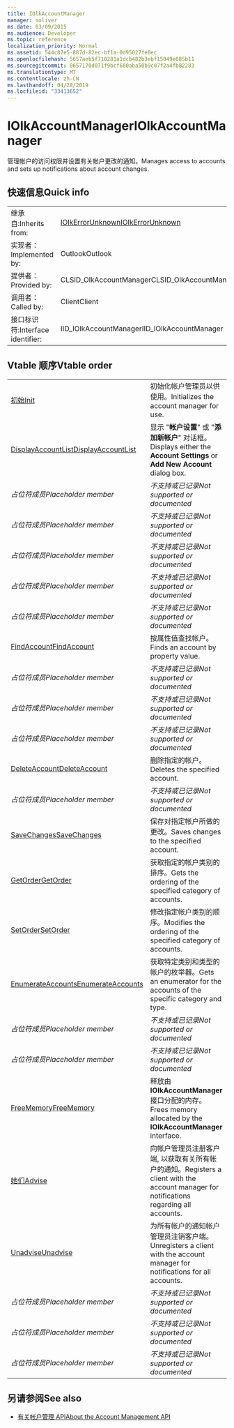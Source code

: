 ```yaml
---
title: IOlkAccountManager
manager: soliver
ms.date: 03/09/2015
ms.audience: Developer
ms.topic: reference
localization_priority: Normal
ms.assetid: 544c87e5-887d-82ec-bf1a-0d95027fe0ec
ms.openlocfilehash: 5657aeb5f710281a1dcb482b3ebf15049e085b11
ms.sourcegitcommit: 8657170d071f9bcf680aba50b9c07f2a4fb82283
ms.translationtype: MT
ms.contentlocale: zh-CN
ms.lasthandoff: 04/28/2019
ms.locfileid: "33413652"
---
```

# <a name="iolkaccountmanager"></a><span data-ttu-id="e74f2-102">IOlkAccountManager</span><span class="sxs-lookup"><span data-stu-id="e74f2-102">IOlkAccountManager</span></span>

<span data-ttu-id="e74f2-103">管理帐户的访问权限并设置有关帐户更改的通知。</span><span class="sxs-lookup"><span data-stu-id="e74f2-103">Manages access to accounts and sets up notifications about account changes.</span></span>
  
## <a name="quick-info"></a><span data-ttu-id="e74f2-104">快速信息</span><span class="sxs-lookup"><span data-stu-id="e74f2-104">Quick info</span></span>

|||
|:-----|:-----|
|<span data-ttu-id="e74f2-105">继承自:</span><span class="sxs-lookup"><span data-stu-id="e74f2-105">Inherits from:</span></span>  <br/> |[<span data-ttu-id="e74f2-106">IOlkErrorUnknown</span><span class="sxs-lookup"><span data-stu-id="e74f2-106">IOlkErrorUnknown</span></span>](iolkerrorunknown.md) <br/> |
|<span data-ttu-id="e74f2-107">实现者：</span><span class="sxs-lookup"><span data-stu-id="e74f2-107">Implemented by:</span></span>  <br/> |<span data-ttu-id="e74f2-108">Outlook</span><span class="sxs-lookup"><span data-stu-id="e74f2-108">Outlook</span></span>  <br/> |
|<span data-ttu-id="e74f2-109">提供者：</span><span class="sxs-lookup"><span data-stu-id="e74f2-109">Provided by:</span></span>  <br/> |<span data-ttu-id="e74f2-110">CLSID_OlkAccountManager</span><span class="sxs-lookup"><span data-stu-id="e74f2-110">CLSID_OlkAccountManager</span></span>  <br/> |
|<span data-ttu-id="e74f2-111">调用者：</span><span class="sxs-lookup"><span data-stu-id="e74f2-111">Called by:</span></span>  <br/> |<span data-ttu-id="e74f2-112">Client</span><span class="sxs-lookup"><span data-stu-id="e74f2-112">Client</span></span>  <br/> |
|<span data-ttu-id="e74f2-113">接口标识符:</span><span class="sxs-lookup"><span data-stu-id="e74f2-113">Interface identifier:</span></span>  <br/> |<span data-ttu-id="e74f2-114">IID_IOlkAccountManager</span><span class="sxs-lookup"><span data-stu-id="e74f2-114">IID_IOlkAccountManager</span></span>  <br/> |
   
## <a name="vtable-order"></a><span data-ttu-id="e74f2-115">Vtable 顺序</span><span class="sxs-lookup"><span data-stu-id="e74f2-115">Vtable order</span></span>

|||
|:-----|:-----|
|[<span data-ttu-id="e74f2-116">初始</span><span class="sxs-lookup"><span data-stu-id="e74f2-116">Init</span></span>](iolkaccountmanager-init.md) <br/> |<span data-ttu-id="e74f2-117">初始化帐户管理员以供使用。</span><span class="sxs-lookup"><span data-stu-id="e74f2-117">Initializes the account manager for use.</span></span>  <br/> |
|[<span data-ttu-id="e74f2-118">DisplayAccountList</span><span class="sxs-lookup"><span data-stu-id="e74f2-118">DisplayAccountList</span></span>](iolkaccountmanager-displayaccountlist.md) <br/> |<span data-ttu-id="e74f2-119">显示 "**帐户设置**" 或 "**添加新帐户**" 对话框。</span><span class="sxs-lookup"><span data-stu-id="e74f2-119">Displays either the **Account Settings** or **Add New Account** dialog box.</span></span>  <br/> |
| <span data-ttu-id="e74f2-120">*占位符成员*</span><span class="sxs-lookup"><span data-stu-id="e74f2-120">*Placeholder member*</span></span>  <br/> | <span data-ttu-id="e74f2-121">*不支持或已记录*</span><span class="sxs-lookup"><span data-stu-id="e74f2-121">*Not supported or documented*</span></span>  <br/> |
| <span data-ttu-id="e74f2-122">*占位符成员*</span><span class="sxs-lookup"><span data-stu-id="e74f2-122">*Placeholder member*</span></span>  <br/> | <span data-ttu-id="e74f2-123">*不支持或已记录*</span><span class="sxs-lookup"><span data-stu-id="e74f2-123">*Not supported or documented*</span></span>  <br/> |
| <span data-ttu-id="e74f2-124">*占位符成员*</span><span class="sxs-lookup"><span data-stu-id="e74f2-124">*Placeholder member*</span></span>  <br/> | <span data-ttu-id="e74f2-125">*不支持或已记录*</span><span class="sxs-lookup"><span data-stu-id="e74f2-125">*Not supported or documented*</span></span>  <br/> |
| <span data-ttu-id="e74f2-126">*占位符成员*</span><span class="sxs-lookup"><span data-stu-id="e74f2-126">*Placeholder member*</span></span>  <br/> | <span data-ttu-id="e74f2-127">*不支持或已记录*</span><span class="sxs-lookup"><span data-stu-id="e74f2-127">*Not supported or documented*</span></span>  <br/> |
| <span data-ttu-id="e74f2-128">*占位符成员*</span><span class="sxs-lookup"><span data-stu-id="e74f2-128">*Placeholder member*</span></span>  <br/> | <span data-ttu-id="e74f2-129">*不支持或已记录*</span><span class="sxs-lookup"><span data-stu-id="e74f2-129">*Not supported or documented*</span></span>  <br/> |
|[<span data-ttu-id="e74f2-130">FindAccount</span><span class="sxs-lookup"><span data-stu-id="e74f2-130">FindAccount</span></span>](iolkaccountmanager-findaccount.md) <br/> |<span data-ttu-id="e74f2-131">按属性值查找帐户。</span><span class="sxs-lookup"><span data-stu-id="e74f2-131">Finds an account by property value.</span></span>  <br/> |
| <span data-ttu-id="e74f2-132">*占位符成员*</span><span class="sxs-lookup"><span data-stu-id="e74f2-132">*Placeholder member*</span></span>  <br/> | <span data-ttu-id="e74f2-133">*不支持或已记录*</span><span class="sxs-lookup"><span data-stu-id="e74f2-133">*Not supported or documented*</span></span>  <br/> |
| <span data-ttu-id="e74f2-134">*占位符成员*</span><span class="sxs-lookup"><span data-stu-id="e74f2-134">*Placeholder member*</span></span>  <br/> | <span data-ttu-id="e74f2-135">*不支持或已记录*</span><span class="sxs-lookup"><span data-stu-id="e74f2-135">*Not supported or documented*</span></span>  <br/> |
| <span data-ttu-id="e74f2-136">*占位符成员*</span><span class="sxs-lookup"><span data-stu-id="e74f2-136">*Placeholder member*</span></span>  <br/> | <span data-ttu-id="e74f2-137">*不支持或已记录*</span><span class="sxs-lookup"><span data-stu-id="e74f2-137">*Not supported or documented*</span></span>  <br/> |
|[<span data-ttu-id="e74f2-138">DeleteAccount</span><span class="sxs-lookup"><span data-stu-id="e74f2-138">DeleteAccount</span></span>](iolkaccountmanager-deleteaccount.md) <br/> |<span data-ttu-id="e74f2-139">删除指定的帐户。</span><span class="sxs-lookup"><span data-stu-id="e74f2-139">Deletes the specified account.</span></span>  <br/> |
| <span data-ttu-id="e74f2-140">*占位符成员*</span><span class="sxs-lookup"><span data-stu-id="e74f2-140">*Placeholder member*</span></span>  <br/> | <span data-ttu-id="e74f2-141">*不支持或已记录*</span><span class="sxs-lookup"><span data-stu-id="e74f2-141">*Not supported or documented*</span></span>  <br/> |
|[<span data-ttu-id="e74f2-142">SaveChanges</span><span class="sxs-lookup"><span data-stu-id="e74f2-142">SaveChanges</span></span>](iolkaccountmanager-savechanges.md) <br/> |<span data-ttu-id="e74f2-143">保存对指定帐户所做的更改。</span><span class="sxs-lookup"><span data-stu-id="e74f2-143">Saves changes to the specified account.</span></span>  <br/> |
|[<span data-ttu-id="e74f2-144">GetOrder</span><span class="sxs-lookup"><span data-stu-id="e74f2-144">GetOrder</span></span>](iolkaccountmanager-getorder.md) <br/> |<span data-ttu-id="e74f2-145">获取指定的帐户类别的排序。</span><span class="sxs-lookup"><span data-stu-id="e74f2-145">Gets the ordering of the specified category of accounts.</span></span>  <br/> |
|[<span data-ttu-id="e74f2-146">SetOrder</span><span class="sxs-lookup"><span data-stu-id="e74f2-146">SetOrder</span></span>](iolkaccountmanager-setorder.md) <br/> |<span data-ttu-id="e74f2-147">修改指定帐户类别的顺序。</span><span class="sxs-lookup"><span data-stu-id="e74f2-147">Modifies the ordering of the specified category of accounts.</span></span>  <br/> |
|[<span data-ttu-id="e74f2-148">EnumerateAccounts</span><span class="sxs-lookup"><span data-stu-id="e74f2-148">EnumerateAccounts</span></span>](iolkaccountmanager-enumerateaccounts.md) <br/> |<span data-ttu-id="e74f2-149">获取特定类别和类型的帐户的枚举器。</span><span class="sxs-lookup"><span data-stu-id="e74f2-149">Gets an enumerator for the accounts of the specific category and type.</span></span>  <br/> |
| <span data-ttu-id="e74f2-150">*占位符成员*</span><span class="sxs-lookup"><span data-stu-id="e74f2-150">*Placeholder member*</span></span>  <br/> | <span data-ttu-id="e74f2-151">*不支持或已记录*</span><span class="sxs-lookup"><span data-stu-id="e74f2-151">*Not supported or documented*</span></span>  <br/> |
| <span data-ttu-id="e74f2-152">*占位符成员*</span><span class="sxs-lookup"><span data-stu-id="e74f2-152">*Placeholder member*</span></span>  <br/> | <span data-ttu-id="e74f2-153">*不支持或已记录*</span><span class="sxs-lookup"><span data-stu-id="e74f2-153">*Not supported or documented*</span></span>  <br/> |
|[<span data-ttu-id="e74f2-154">FreeMemory</span><span class="sxs-lookup"><span data-stu-id="e74f2-154">FreeMemory</span></span>](iolkaccountmanager-freememory.md) <br/> |<span data-ttu-id="e74f2-155">释放由**IOlkAccountManager**接口分配的内存。</span><span class="sxs-lookup"><span data-stu-id="e74f2-155">Frees memory allocated by the **IOlkAccountManager** interface.</span></span>  <br/> |
|[<span data-ttu-id="e74f2-156">她们</span><span class="sxs-lookup"><span data-stu-id="e74f2-156">Advise</span></span>](iolkaccountmanager-advise.md) <br/> |<span data-ttu-id="e74f2-157">向帐户管理员注册客户端, 以获取有关所有帐户的通知。</span><span class="sxs-lookup"><span data-stu-id="e74f2-157">Registers a client with the account manager for notifications regarding all accounts.</span></span>  <br/> |
|[<span data-ttu-id="e74f2-158">Unadvise</span><span class="sxs-lookup"><span data-stu-id="e74f2-158">Unadvise</span></span>](iolkaccountmanager-unadvise.md) <br/> |<span data-ttu-id="e74f2-159">为所有帐户的通知帐户管理员注销客户端。</span><span class="sxs-lookup"><span data-stu-id="e74f2-159">Unregisters a client with the account manager for notifications for all accounts.</span></span>  <br/> |
| <span data-ttu-id="e74f2-160">*占位符成员*</span><span class="sxs-lookup"><span data-stu-id="e74f2-160">*Placeholder member*</span></span>  <br/> | <span data-ttu-id="e74f2-161">*不支持或已记录*</span><span class="sxs-lookup"><span data-stu-id="e74f2-161">*Not supported or documented*</span></span>  <br/> |
| <span data-ttu-id="e74f2-162">*占位符成员*</span><span class="sxs-lookup"><span data-stu-id="e74f2-162">*Placeholder member*</span></span>  <br/> | <span data-ttu-id="e74f2-163">*不支持或已记录*</span><span class="sxs-lookup"><span data-stu-id="e74f2-163">*Not supported or documented*</span></span>  <br/> |
| <span data-ttu-id="e74f2-164">*占位符成员*</span><span class="sxs-lookup"><span data-stu-id="e74f2-164">*Placeholder member*</span></span>  <br/> | <span data-ttu-id="e74f2-165">*不支持或已记录*</span><span class="sxs-lookup"><span data-stu-id="e74f2-165">*Not supported or documented*</span></span>  <br/> |
   
## <a name="see-also"></a><span data-ttu-id="e74f2-166">另请参阅</span><span class="sxs-lookup"><span data-stu-id="e74f2-166">See also</span></span>

- [<span data-ttu-id="e74f2-167">有关帐户管理 API</span><span class="sxs-lookup"><span data-stu-id="e74f2-167">About the Account Management API</span></span>](about-the-account-management-api.md)

